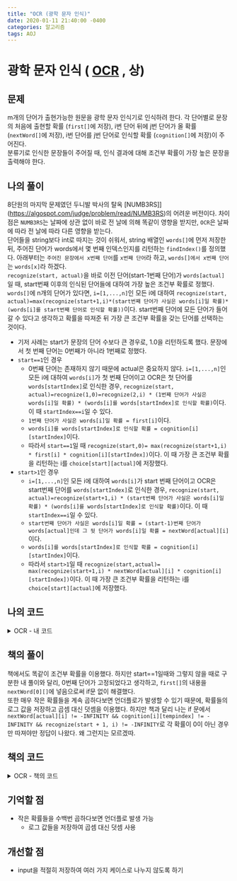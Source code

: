 ```yaml
---
title: "OCR (광학 문자 인식)"
date: 2020-01-11 21:40:00 -0400
categories: 알고리즘
tags: AOJ
---
```


# 광학 문자 인식 ( [OCR](https://algospot.com/judge/problem/read/OCR) , 상)

## 문제
m개의 단어가 출현가능한 원문을 광학 문자 인식기로 인식하려 한다. 
각 단어별로 문장의 처음에 출현할 확률 (`first[]`에 저장), i번 단어 뒤에 j번 단어가 올 확률 (`nextWord[]`에 저장), i번 단어를 j번 단어로 인식할 확률 (`cognition[]`에 저장)이 주어진다.  
분류기로 인식한 문장들이 주어질 때, 인식 결과에 대해 조건부 확률이 가장 높은 문장을 출력해야 한다.  

## 나의 풀이
8단원의 마지막 문제였던 두니발 박사의 탈옥 [NUMB3RS]](https://algospot.com/judge/problem/read/NUMB3RS)의 어려운 버전이다. 차이점은 `NUMB3RS`는 날짜에 상관 없이 바로 전 날에 의해 똑같이 영향을 받지만, `OCR`은 날짜에 따라 전 날에 따라 다른 영향을 받는다.  
단어들을 string보다 int로 따지는 것이 쉬워서, string 배열인 `words[]`에 먼저 저장한 뒤, 주어진 단어가 words에서 몇 번째 인덱스인지를 리턴하는 `findIndex()`를 정의했다. 아래부터는 `주어진 문장에서 x번째 단어`를 `x번째 단어`라 하고, `words[]에서 x번째 단어`는 `words[x]`라 하겠다.  
`recognize(start, actual)`을 바로 이전 단어(start-1번째 단어)가 `words[actual]`일 때, start번째 이후의 인식된 단어들에 대하여 가장 높은 조건부 확률로 정했다. `words[]`에 n개의 단어가 있다면, `i=[1,...,n]`인 모든 i에 대하여 `recognize(start, actual)=max(recognize(start+1,i)*(start번째 단어가 사실은 words[i]일 확률)*(words[i]를 start번째 단어로 인식할 확률))`이다. start번째 단어에 모든 단어가 들어갈 수 있다고 생각하고 확률을 따져준 뒤 가장 큰 조건부 확률을 갖는 단어를 선택하는 것이다.  
- 기저 사례는 start가 문장의 단어 수보다 큰 경우로, 1.0을 리턴하도록 했다. 문장에서 첫 번째 단어는 0번째가 아니라 1번째로 정했다.  
- `start==1`인 경우
  - 0번째 단어는 존재하지 않기 때문에 actual은 중요하지 않다. `i=[1,...,n]`인 모든 i에 대하여 `words[i]`가 첫 번째 단어이고 OCR은 첫 단어를 `words[startIndex]`로 인식한 경우, `recognize(start, actual)=recognize(1,0)=recognize(2,i) * (1번째 단어가 사실은 words[i]일 확률) * (words[i]를 words[startIndex]로 인식할 확률)`이다. 이 때 `startIndex==i`일 수 있다. 
  - `1번째 단어가 사실은 words[i]일 확률 = first[i]`이다.
  - `words[i]를 words[startIndex]로 인식할 확률 = cognition[i][startIndex]`이다.
  - 따라서 `start==1`일 때 `recognize(start,0)= max(recognize(start+1,i) * first[i] * cognition[i][startIndex])`이다. 이 때 가장 큰 조건부 확률을 리턴하는 i를 `choice[start][actual]`에 저장했다.
- `start>1`인 경우
  - `i=[1,...,n]`인 모든 i에 대하여 `words[i]`가 start 번째 단어이고 OCR은 start번째 단어를 `words[startIndex]`로 인식한 경우, `recognize(start, actual)=recognize(start+1,i) * (start번째 단어가 사실은 words[i]일 확률) * (words[i]를 words[startIndex]로 인식할 확률)`이다. 이 때 `startIndex==i`일 수 있다. 
  - `start번째 단어가 사실은 words[i]일 확률 = (start-1)번째 단어가 words[actual]인데 그 뒷 단어가 words[i]일 확률 = nextWord[actual][i]`이다.
  - `words[i]를 words[startIndex]로 인식할 확률 = cognition[i][startIndex]`이다.
  - 따라서 `start>1`일 때 `recognize(start,actual)= max(recognize(start+1,i) * nextWord[actual][i] * cognition[i][startIndex])`이다. 이 때 가장 큰 조건부 확률을 리턴하는 i를 `choice[start][actual]`에 저장했다.

  
## 나의 코드

<details>
<summary>OCR - 내 코드</summary>
<div markdown="1">

```
#include <stdio.h>
#include <string.h>
#include <iostream>
#include <utility>
#include <vector>
#include <algorithm>
#include <climits>
#include <string>

#ifdef _MSC_VER
#define _CRT_SCURE_NO_WARNINGS
#endif

using namespace std;
int choice[101][501];
string words[501], problem[101];

double first[501], nextWord[501][501], cognition[501][501], cache[501][501];
double recognize(int start, int actual);
int findIndex(int start);
int m, q, wordCount;
int main()
{

    ios::sync_with_stdio(false);
    cin.tie(NULL);

    fill_n(&first[0], 501 , -1.0);
    fill_n(&nextWord[0][0], 501 * 501, -1.0);
    fill_n(&cognition[0][0], 501 * 501, -1.0);
    cin >> m >> q;
    for (int j = 1; j <= m; j++)
    {
        cin >> words[j];
    }
    
    for (int j = 1; j <= m; j++)
    {
        cin >> first[j];
    }
    for (int j = 1; j <= m; j++)
    {
        for (int k = 1; k <= m; k++)
        {
            cin >> nextWord[j][k];
        }
    }
    for (int j = 1; j <= m; j++)
    {
        for (int k = 1; k <= m; k++)
        {
            cin >> cognition[j][k];
        }
    }
    
    for (int j = 0; j < q; j++)
    {
        fill_n(&cache[0][0], 501 * 501, -1.0);
        
        
        cin >> wordCount;

        for (int k = 1; k <= wordCount; k++)
        {
            cin >> problem[k];
        }
        recognize(1, 0);
        int actual=0;
        for (int k = 1; k <= wordCount; k++)
        {
            cout << words[choice[k][actual]] << " ";
            actual = choice[k][actual];

        }
        cout << endl;
    }

    return 0;
}

// Return maximum probability
double recognize(int start, int actual)
{
    
    if(start>wordCount)
        return 1.0;
    int index = findIndex(start);
    double &ret = cache[start][actual];
    
    if (ret != -1.0) {
        return ret;}
    ret=0.0;
    int tempindex = index;
    if (start == 1)
    {
        for (int i = 1; i <= m; i++)
        {
            if (cognition[i][tempindex]!=0.0&&first[i]!=0.0 && recognize(start+1,i)!=0.0 && ret < recognize(start + 1, i) * first[i] * cognition[i][tempindex])
            {
                index = i;
                ret = recognize(start + 1, i) * first[i] * cognition[i][tempindex];
            }
        }
        choice[start][actual] = index;
    } 
    else
    {
        for (int i = 1; i <= m; i++)
        {
            if ( nextWord[actual][i]!=0.0 && cognition[i][tempindex]!=0.0 && recognize(start+1,i)!=0.0 && ret < recognize(start + 1, i) * nextWord[actual][i] * cognition[i][tempindex])
            {
                index = i;
                ret = recognize(start + 1, i) * nextWord[actual][i] * cognition[i][tempindex];
            }
        }
        choice[start][actual] = index;
    }
}

int findIndex(int start)
{
    int index = -1;
    for (int i = 1; i <= m; i++)
    {
        if (problem[start].compare(words[i]) == 0)
        {
            index = i;
            break;
        }
    }
    return index;
}
```  

</div>
</details>  


## 책의 풀이
책에서도 똑같이 조건부 확률을 이용했다. 하지만 start==1일때와 그렇지 않을 때로 구분한 내 풀이와 달리, 0번째 단어가 고정되었다고 생각하고, `first[]`의 내용을 `nextWord[0][]`에 넣음으로써 if문 없이 해결했다.  
또한 매우 작은 확률들을 계속 곱하다보면 언더플로가 발생할 수 있기 때문에, 확률들의 로그 값을 저장하고 곱셈 대신 덧셈을 이용했다. 하지만 책과 달리 나는 if 문에서 `nextWord[actual][i] != -INFINITY && cognition[i][tempindex] != -INFINITY && recognize(start + 1, i) != -INFINITY`로 각 확률이 0이 아닌 경우만 따져야만 정답이 나왔다. 왜 그런지는 모르겠따.  

## 책의 코드 

<details>
<summary>OCR - 책의 코드</summary>
<div markdown="1">

  
```
#include <stdio.h>
#include <string.h>
#include <iostream>
#include <utility>
#include <vector>
#include <algorithm>
#include <climits>
#include <string>
#include <cmath>

#ifdef _MSC_VER
#define _CRT_SCURE_NO_WARNINGS
#endif

using namespace std;
int choice[101][501];
string words[501], problem[101];

double first[501], nextWord[501][501], cognition[501][501], cache[501][501];
double recognize(int start, int actual);
int findIndex(int start);
int m, q, wordCount;
int main()
{

    ios::sync_with_stdio(false);
    cin.tie(NULL);

    fill_n(&first[0], 501, 1.0);
    fill_n(&nextWord[0][0], 501 * 501, 1.0);
    fill_n(&cognition[0][0], 501 * 501, 1.0);
    cin >> m >> q;
    for (int j = 1; j <= m; j++)
    {
        cin >> words[j];
    }

    for (int j = 0; j <= m; j++)
    {
        for (int k = 1; k <= m; k++)
        {
            double temp;
            cin >> temp;
            nextWord[j][k] = log(temp);
        }
    }
    for (int j = 1; j <= m; j++)
    {
        for (int k = 1; k <= m; k++)
        {
            double temp;
            cin >> temp;
            cognition[j][k] = log(temp);
        }
    }

    for (int j = 0; j < q; j++)
    {
        fill_n(&cache[0][0], 501 * 501, 1.0);
        cin >> wordCount;

        for (int k = 1; k <= wordCount; k++)
        {
            cin >> problem[k];
        }
        recognize(1, 0);
        int actual = 0;
        for (int k = 1; k <= wordCount; k++)
        {
            cout << words[choice[k][actual]] << " ";
            actual = choice[k][actual];
        }
        cout << endl;
    }

    return 0;
}

// Return maximum probability
double recognize(int start, int actual)
{

    if (start > wordCount)
        return 0.0;
    int index = findIndex(start);
    double &ret = cache[start][actual];

    if (ret != 1.0)
    {
        return ret;
    }
    ret = -1e200;
    int tempindex = index;
    int& choiceIndex = choice[start][actual];
    for (int i = 1; i <= m; i++)
    {
        if (nextWord[actual][i] != -INFINITY && cognition[i][tempindex] != -INFINITY && recognize(start + 1, i) != -INFINITY && ret < recognize(start + 1, i) + nextWord[actual][i] + cognition[i][tempindex])
        {
            index = i;
            ret = recognize(start + 1, i) + nextWord[actual][i] + cognition[i][tempindex];
        }
    }
    choice[start][actual] = index;
}

int findIndex(int start)
{
    int index = -1;
    for (int i = 1; i <= m; i++)
    {
        if (problem[start].compare(words[i]) == 0)
        {
            index = i;
            break;
        }
    }
    return index;
}
```
</div>
</details>  
  
## 기억할 점
- 작은 확률들을 수백번 곱하다보면 언더플로 발생 가능
  - 로그 값들을 저장하여 곱셈 대신 덧셈 사용

## 개선할 점
- input을 적절히 저장하여 여러 가지 케이스로 나누지 않도록 하기




